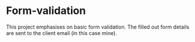 # Form-validation
This project emphasises on basic form validation.
The filled out form details are sent to the client email (in this case mine).
